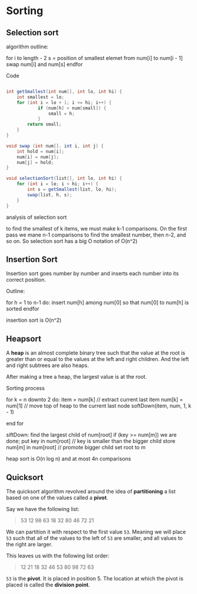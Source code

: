 # Sorting

## Selection sort

algorithm outline:

for i to length - 2
	s = position of smallest elemet from num[i] to num[i - 1]
	swap num[i] and num[s]
endfor

Code

```java

int getSmallest(int num[], int lo, int hi) {
	int smallest = lo;
	for (int i = lo + 1; i <= hi; i++) {
			if (num[h] < num[small]) {
				small = h;
			}
		return small;
	}
}

void swap (int num[]. int i, int j) {
	int hold = num[i];
	num[i] = num[j];
	num[j] = hold;
}

void selectionSort(list[], int lo, int hi) {
	for (int i = lo; i < hi; i++) {
		int s = getSmallest(list, lo, hi);
		swap(list, h, s);
	}
}
```

analysis of selection sort

to find the smallest of k items, we must make k-1 comparisons. On the first pass we mane n-1 comparisons to find the smallest number, then n-2, and so on. So selection sort has a big O notation of O(n^2)

## Insertion Sort

Insertion sort goes number by number and inserts each number into its correct position.

Outline:

for h = 1 to n-1 do:
	insert num[h] among num[0] so that num[0] to num[h] is sorted
endfor

insertion sort is O(n^2)

## Heapsort

A **heap** is an almost complete binary tree such that the value at the root is greater than or equal to the values at the left and right children. And the left and right subtrees are also heaps.

After making a tree a heap, the largest value is at the root.

Sorting process

for k = n downto 2 do:
	item = num[k] // extract current last item
	num[k] = num[1] // move top of heap to the current last node
	softDown(item, num, 1, k - 1)

end for

siftDown:
	find the largest child of num[root]
	if (key >= num[m]) we are done; put key in num[root]
	// key is smaller than the bigger child
	store num[m] in num[root] // promote bigger child
	set root to m

heap sort is O(n log n) and at most 4n comparisons

## Quicksort

The quicksort algorithm revolved around the idea of **partitioning** a list based on one of the values called a **pivot**.

Say we have the following list:

> 53 12 98 63 18 32 80 46 72 21

We can partition it with respect to the first value `53`. Meaning we will place `53` such that all of the values to the left of `53` are smaller, and all values to the right are larger.

This leaves us with the following list order:

> 12 21 18 32 46 53 80 98 72 63

`53` is the **pivot**. It is placed in position 5. The location at which the pivot is placed is called the **division point**.
